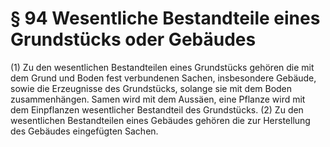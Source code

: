# § 94 Wesentliche Bestandteile eines Grundstücks oder Gebäudes
(1) Zu den wesentlichen Bestandteilen eines Grundstücks gehören die mit dem Grund und Boden fest verbundenen Sachen, insbesondere Gebäude, sowie die Erzeugnisse des Grundstücks, solange sie mit dem Boden zusammenhängen. Samen wird mit dem Aussäen, eine Pflanze wird mit dem Einpflanzen wesentlicher Bestandteil des Grundstücks.
(2) Zu den wesentlichen Bestandteilen eines Gebäudes gehören die zur Herstellung des Gebäudes eingefügten Sachen.